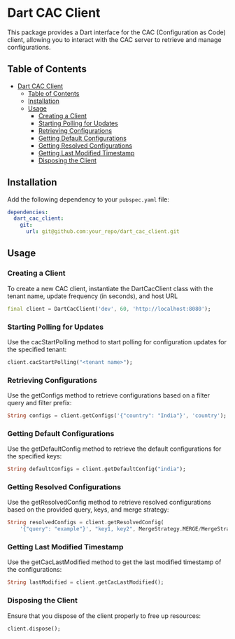 # Dart CAC Client

This package provides a Dart interface for the CAC (Configuration as Code) client, allowing you to interact with the CAC server to retrieve and manage configurations.

## Table of Contents
- [Dart CAC Client](#dart-cac-client)
  - [Table of Contents](#table-of-contents)
  - [Installation](#installation)
  - [Usage](#usage)
    - [Creating a Client](#creating-a-client)
    - [Starting Polling for Updates](#starting-polling-for-updates)
    - [Retrieving Configurations](#retrieving-configurations)
    - [Getting Default Configurations](#getting-default-configurations)
    - [Getting Resolved Configurations](#getting-resolved-configurations)
    - [Getting Last Modified Timestamp](#getting-last-modified-timestamp)
    - [Disposing the Client](#disposing-the-client)

## Installation

Add the following dependency to your `pubspec.yaml` file:

```yaml
dependencies:
  dart_cac_client:
    git:
      url: git@github.com:your_repo/dart_cac_client.git
```

## Usage

### Creating a Client
To create a new CAC client, instantiate the DartCacClient class with the tenant name, update frequency (in seconds), and host URL

```dart
final client = DartCacClient('dev', 60, 'http://localhost:8080');
```

### Starting Polling for Updates
Use the cacStartPolling method to start polling for configuration updates for the specified tenant:

```dart
client.cacStartPolling("<tenant name>");
```

### Retrieving Configurations
Use the getConfigs method to retrieve configurations based on a filter query and filter prefix:
```dart
String configs = client.getConfigs('{"country": "India"}', 'country');
```

### Getting Default Configurations
Use the getDefaultConfig method to retrieve the default configurations for the specified keys:

```dart
String defaultConfigs = client.getDefaultConfig("india");
```

### Getting Resolved Configurations
Use the getResolvedConfig method to retrieve resolved configurations based on the provided query, keys, and merge strategy:


```dart
String resolvedConfigs = client.getResolvedConfig(
    '{"query": "example"}', "key1, key2", MergeStrategy.MERGE/MergeStrategy.REPLACE);
```


### Getting Last Modified Timestamp
Use the getCacLastModified method to get the last modified timestamp of the configurations:

```dart
String lastModified = client.getCacLastModified();
```

### Disposing the Client
Ensure that you dispose of the client properly to free up resources:
```dart
client.dispose();
```
